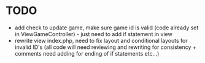 # TODO
- add check to update game, make sure game id is valid (code already set in ViewGameController) - just need to add if statement in view
- rewrite view index.php, need to fix layout and conditional layouts for invalid ID's (all code will need reviewing and rewriting for consistency + comments need adding for ending of if statements etc...)